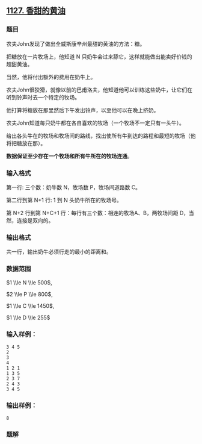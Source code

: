 ## [1127\. 香甜的黄油](https://www.acwing.com/problem/content/1129/)

### 题目

农夫John发现了做出全威斯康辛州最甜的黄油的方法：糖。

把糖放在一片牧场上，他知道 N 只奶牛会过来舔它，这样就能做出能卖好价钱的超甜黄油。

当然，他将付出额外的费用在奶牛上。

农夫John很狡猾，就像以前的巴甫洛夫，他知道他可以训练这些奶牛，让它们在听到铃声时去一个特定的牧场。

他打算将糖放在那里然后下午发出铃声，以至他可以在晚上挤奶。

农夫John知道每只奶牛都在各自喜欢的牧场（一个牧场不一定只有一头牛）。

给出各头牛在的牧场和牧场间的路线，找出使所有牛到达的路程和最短的牧场（他将把糖放在那）。

**数据保证至少存在一个牧场和所有牛所在的牧场连通**。

### 输入格式

第一行: 三个数：奶牛数 N，牧场数 P，牧场间道路数 C。

第二行到第 N+1 行: 1 到 N 头奶牛所在的牧场号。

第 N+2 行到第 N+C+1 行：每行有三个数：相连的牧场A、B，两牧场间距 D，当然，连接是双向的。

### 输出格式

共一行，输出奶牛必须行走的最小的距离和。

### 数据范围

$1 \\le N \\le 500$,

$2 \\le P \\le 800$,

$1 \\le C \\le 1450$,

$1 \\le D \\le 255$

### 输入样例：

```
3 4 5
2
3
4
1 2 1
1 3 5
2 3 7
2 4 3
3 4 5
```

### 输出样例：

```
8
```

### 题解

